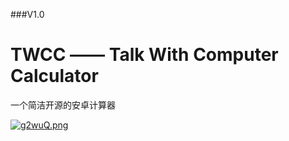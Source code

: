 ###V1.0
#  TWCC —— Talk With Computer Calculator
一个简洁开源的安卓计算器


[![g2wuQ.png](https://s1.ax1x.com/2017/11/18/g2wuQ.png)](https://imgchr.com/i/g2wuQ)
